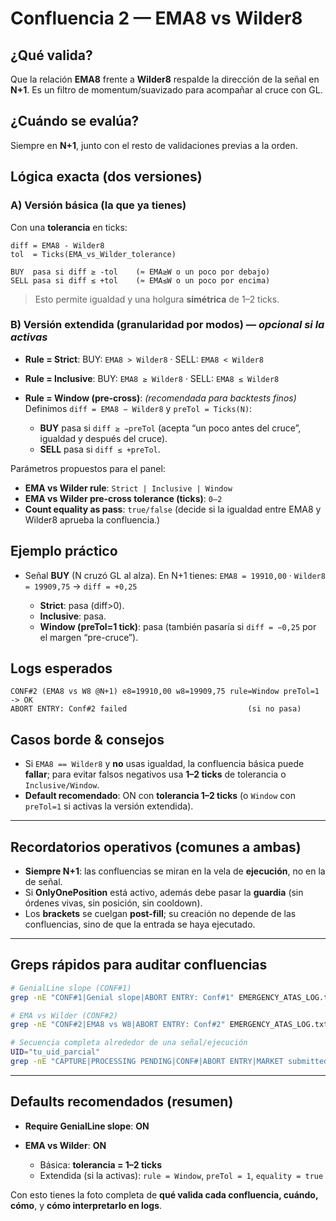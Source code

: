 # Confluencia 2 — **EMA8 vs Wilder8**

## ¿Qué valida?

Que la relación **EMA8** frente a **Wilder8** respalde la dirección de la señal en **N+1**.
Es un filtro de momentum/suavizado para acompañar al cruce con GL.

## ¿Cuándo se evalúa?

Siempre en **N+1**, junto con el resto de validaciones previas a la orden.

## Lógica exacta (dos versiones)

### A) Versión básica (la que ya tienes)

Con una **tolerancia** en ticks:

```text
diff = EMA8 - Wilder8
tol  = Ticks(EMA_vs_Wilder_tolerance)

BUY  pasa si diff ≥ -tol    (≈ EMA≥W o un poco por debajo)
SELL pasa si diff ≤ +tol    (≈ EMA≤W o un poco por encima)
```

> Esto permite igualdad y una holgura **simétrica** de 1–2 ticks.

### B) Versión extendida (granularidad por modos) — *opcional si la activas*

* **Rule = Strict**:
  BUY: `EMA8 > Wilder8` · SELL: `EMA8 < Wilder8`
* **Rule = Inclusive**:
  BUY: `EMA8 ≥ Wilder8` · SELL: `EMA8 ≤ Wilder8`
* **Rule = Window (pre-cross)**: *(recomendada para backtests finos)*
  Definimos `diff = EMA8 − Wilder8` y `preTol = Ticks(N)`:

  * **BUY** pasa si `diff ≥ −preTol`  (acepta “un poco antes del cruce”, igualdad y después del cruce).
  * **SELL** pasa si `diff ≤ +preTol`.

Parámetros propuestos para el panel:

* **EMA vs Wilder rule**: `Strict | Inclusive | Window`
* **EMA vs Wilder pre-cross tolerance (ticks)**: `0–2`
* **Count equality as pass**: `true/false` (decide si la igualdad entre EMA8 y Wilder8 aprueba la confluencia.)

## Ejemplo práctico

* Señal **BUY** (N cruzó GL al alza). En N+1 tienes:
  `EMA8 = 19910,00` · `Wilder8 = 19909,75` → `diff = +0,25`

  * **Strict**: pasa (diff>0).
  * **Inclusive**: pasa.
  * **Window (preTol=1 tick)**: pasa (también pasaría si `diff = −0,25` por el margen “pre-cruce”).

## Logs esperados

```
CONF#2 (EMA8 vs W8 @N+1) e8=19910,00 w8=19909,75 rule=Window preTol=1 -> OK
ABORT ENTRY: Conf#2 failed                           (si no pasa)
```

## Casos borde & consejos

* Si `EMA8 == Wilder8` y **no** usas igualdad, la confluencia básica puede **fallar**; para evitar falsos negativos usa **1–2 ticks** de tolerancia o `Inclusive/Window`.
* **Default recomendado**: ON con **tolerancia 1–2 ticks** (o `Window` con `preTol=1` si activas la versión extendida).

---

## Recordatorios operativos (comunes a ambas)

* **Siempre N+1**: las confluencias se miran en la vela de **ejecución**, no en la de señal.
* Si **OnlyOnePosition** está activo, además debe pasar la **guardia** (sin órdenes vivas, sin posición, sin cooldown).
* Los **brackets** se cuelgan **post-fill**; su creación no depende de las confluencias, sino de que la entrada se haya ejecutado.

---

## Greps rápidos para auditar confluencias

```bash
# GenialLine slope (CONF#1)
grep -nE "CONF#1|Genial slope|ABORT ENTRY: Conf#1" EMERGENCY_ATAS_LOG.txt

# EMA vs Wilder (CONF#2)
grep -nE "CONF#2|EMA8 vs W8|ABORT ENTRY: Conf#2" EMERGENCY_ATAS_LOG.txt

# Secuencia completa alrededor de una señal/ejecución
UID="tu_uid_parcial"
grep -nE "CAPTURE|PROCESSING PENDING|CONF#|ABORT ENTRY|MARKET submitted|BRACKETS ATTACHED" EMERGENCY_ATAS_LOG.txt | grep "$UID"
```

---

## Defaults recomendados (resumen)

* **Require GenialLine slope**: **ON**
* **EMA vs Wilder**: **ON**

  * Básica: **tolerancia = 1–2 ticks**
  * Extendida (si la activas): `rule = Window`, `preTol = 1`, `equality = true`

Con esto tienes la foto completa de **qué valida cada confluencia, cuándo, cómo**, y **cómo interpretarlo en logs**.